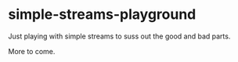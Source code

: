 # simple-streams-playground

Just playing with simple streams to suss out the good and bad parts.

More to come.
